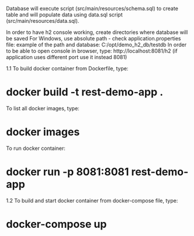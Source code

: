 Database will execute script (src/main/resources/schema.sql) to create table and will populate data using data.sql script (src/main/resources/data.sql).

In order to have h2 console working, create directories where database will be saved
For Windows, use absolute path - check application.properties file:
example of the path and database: C:/opt/demo_h2_db/testdb
In order to be able to open console in browser, type: http://localhost:8081/h2 (if application uses different port use it instead 8081)

1.1 To build docker container from Dockerfile, type:

# docker build -t rest-demo-app .

To list all docker images, type:

# docker images

To run docker container:

# docker run -p 8081:8081 rest-demo-app

1.2 To build and start docker container from docker-compose file, type:

# docker-compose up

